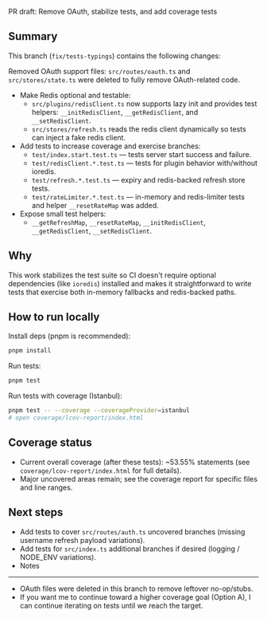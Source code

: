 PR draft: Remove OAuth, stabilize tests, and add coverage tests

Summary
-------
This branch (`fix/tests-typings`) contains the following changes:

Removed OAuth support files: `src/routes/oauth.ts` and `src/stores/state.ts` were deleted to fully remove OAuth-related code.
- Make Redis optional and testable:
  - `src/plugins/redisClient.ts` now supports lazy init and provides test helpers: `__initRedisClient`, `__getRedisClient`, and `__setRedisClient`.
  - `src/stores/refresh.ts` reads the redis client dynamically so tests can inject a fake redis client.
- Add tests to increase coverage and exercise branches:
  - `test/index.start.test.ts` — tests server start success and failure.
  - `test/redisClient.*.test.ts` — tests for plugin behavior with/without ioredis.
  - `test/refresh.*.test.ts` — expiry and redis-backed refresh store tests.
  - `test/rateLimiter.*.test.ts` — in-memory and redis-limiter tests and helper `__resetRateMap` was added.
- Expose small test helpers:
  - `__getRefreshMap`, `__resetRateMap`, `__initRedisClient`, `__getRedisClient`, `__setRedisClient`.

Why
---
This work stabilizes the test suite so CI doesn't require optional dependencies (like `ioredis`) installed and makes it straightforward to write tests that exercise both in-memory fallbacks and redis-backed paths.

How to run locally
------------------
Install deps (pnpm is recommended):

```bash
pnpm install
```

Run tests:

```bash
pnpm test
```

Run tests with coverage (Istanbul):

```bash
pnpm test -- --coverage --coverageProvider=istanbul
# open coverage/lcov-report/index.html
```

Coverage status
---------------
- Current overall coverage (after these tests): ~53.55% statements (see `coverage/lcov-report/index.html` for full details).
- Major uncovered areas remain; see the coverage report for specific files and line ranges.

Next steps
----------
- Add tests to cover `src/routes/auth.ts` uncovered branches (missing username refresh payload variations).
- Add tests for `src/index.ts` additional branches if desired (logging / NODE_ENV variations).
- Notes
- -----
- OAuth files were deleted in this branch to remove leftover no-op/stubs.
- If you want me to continue toward a higher coverage goal (Option A), I can continue iterating on tests until we reach the target.
